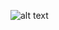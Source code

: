 ![alt text](https://raw.githubusercontent.com/Sar-dim/TestTask/master/ScreenInterface.jpg?raw=true)
